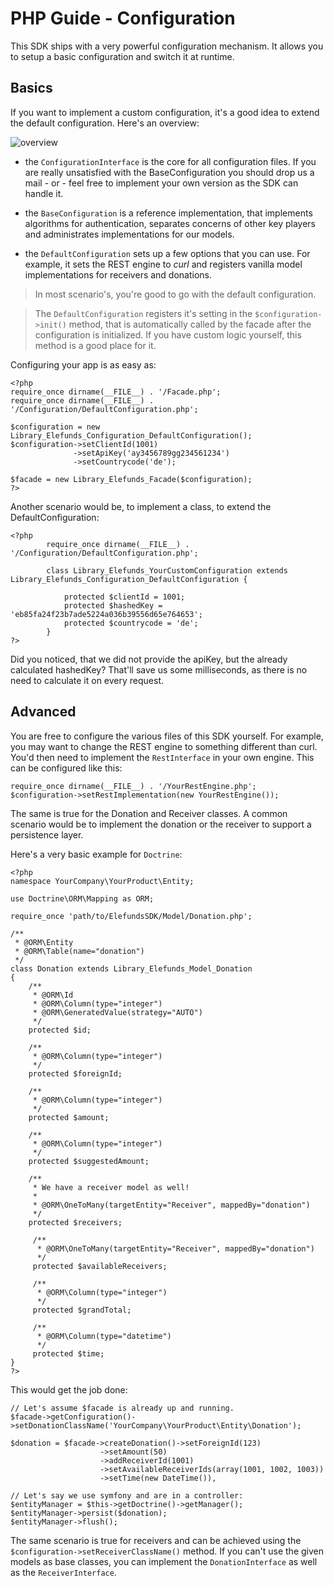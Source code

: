 PHP Guide - Configuration
=========================

This SDK ships with a very powerful configuration mechanism. It allows you to setup a basic configuration and switch it at
runtime.

Basics
------

If you want to implement a custom configuration, it's a good idea to extend the default configuration. Here's an overview:

![overview](http://yuml.me/diagram/scruffy;dir:LR;/class///%20Cool%20Class%20Diagram,%20[note:ConfigurationInterface]-[BaseConfiguration],%20[BaseConfiguration]-%3E[DefaultConfiguration],%20[DefaultConfiguration]-%3E[YourCustomConfiguration] "ConfigurationOverview")

- the `ConfigurationInterface` is the core for all configuration files. If you are really unsatisfied with the BaseConfiguration you should drop us a mail - or - feel free to implement your own version as the SDK can handle it.

- the `BaseConfiguration` is a reference implementation, that implements algorithms for authentication, separates concerns of other key players and administrates implementations for our models.

- the `DefaultConfiguration` sets up a few options that you can use. For example, it sets the REST engine to *curl* and registers vanilla model implementations for receivers and donations.

> In most scenario's, you're good to go with the default configuration.

> The `DefaultConfiguration` registers it's setting in the `$configuration->init()` method, that is automatically called by the facade
> after the configuration is initialized. If you have custom logic yourself, this method is a good place for it.

Configuring your app is as easy as:

    <?php
    require_once dirname(__FILE__) . '/Facade.php';
    require_once dirname(__FILE__) . '/Configuration/DefaultConfiguration.php';

    $configuration = new Library_Elefunds_Configuration_DefaultConfiguration();
    $configuration->setClientId(1001)
                  ->setApiKey('ay3456789gg234561234')
                  ->setCountrycode('de');

    $facade = new Library_Elefunds_Facade($configuration);
    ?>

Another scenario would be, to implement a class, to extend the DefaultConfiguration:

    <?php
            require_once dirname(__FILE__) . '/Configuration/DefaultConfiguration.php';

            class Library_Elefunds_YourCustomConfiguration extends Library_Elefunds_Configuration_DefaultConfiguration {

                protected $clientId = 1001;
                protected $hashedKey = 'eb85fa24f23b7ade5224a036b39556d65e764653';
                protected $countrycode = 'de';
            }
    ?>

Did you noticed, that we did not provide the apiKey, but the already calculated hashedKey? That'll save us some milliseconds,
as there is no need to calculate it on every request.

Advanced
--------

You are free to configure the various files of this SDK yourself. For example, you may want to change the REST engine
to something different than curl. You'd then need to implement the `RestInterface` in your own engine. This can be configured
like this:

    require_once dirname(__FILE__) . '/YourRestEngine.php';
    $configuration->setRestImplementation(new YourRestEngine());

The same is true for the Donation and Receiver classes. A common scenario would be to implement the donation or the receiver to
support a persistence layer.

Here's a very basic example for `Doctrine`:

    <?php
    namespace YourCompany\YourProduct\Entity;

    use Doctrine\ORM\Mapping as ORM;

    require_once 'path/to/ElefundsSDK/Model/Donation.php';

    /**
     * @ORM\Entity
     * @ORM\Table(name="donation")
     */
    class Donation extends Library_Elefunds_Model_Donation
    {
        /**
         * @ORM\Id
         * @ORM\Column(type="integer")
         * @ORM\GeneratedValue(strategy="AUTO")
         */
        protected $id;

        /**
         * @ORM\Column(type="integer")
         */
        protected $foreignId;

        /**
         * @ORM\Column(type="integer")
         */
        protected $amount;

        /**
         * @ORM\Column(type="integer")
         */
        protected $suggestedAmount;

        /**
         * We have a receiver model as well!
         *
         * @ORM\OneToMany(targetEntity="Receiver", mappedBy="donation")
         */
        protected $receivers;

         /**
          * @ORM\OneToMany(targetEntity="Receiver", mappedBy="donation")
          */
         protected $availableReceivers;

         /**
          * @ORM\Column(type="integer")
          */
         protected $grandTotal;

         /**
          * @ORM\Column(type="datetime")
          */
         protected $time;
    }
    ?>

This would get the job done:

    // Let's assume $facade is already up and running.
    $facade->getConfiguration()->setDonationClassName('YourCompany\YourProduct\Entity\Donation');

    $donation = $facade->createDonation()->setForeignId(123)
                        ->setAmount(50)
                        ->addReceiverId(1001)
                        ->setAvailableReceiverIds(array(1001, 1002, 1003))
                        ->setTime(new DateTime()),

    // Let's say we use symfony and are in a controller:
    $entityManager = $this->getDoctrine()->getManager();
    $entityManager->persist($donation);
    $entityManager->flush();

The same scenario is true for receivers and can be achieved using the `$configuration->setReceiverClassName()` method. If
you can't use the given models as base classes, you can implement the `DonationInterface` as well as the `ReceiverInterface`.
